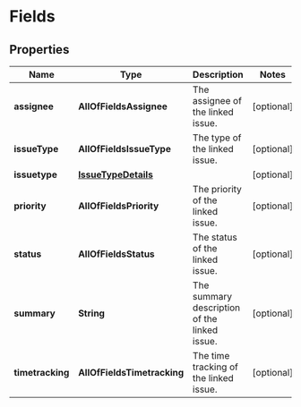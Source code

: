 # Fields

## Properties
Name | Type | Description | Notes
------------ | ------------- | ------------- | -------------
**assignee** | **AllOfFieldsAssignee** | The assignee of the linked issue. |  [optional]
**issueType** | **AllOfFieldsIssueType** | The type of the linked issue. |  [optional]
**issuetype** | [**IssueTypeDetails**](IssueTypeDetails.md) |  |  [optional]
**priority** | **AllOfFieldsPriority** | The priority of the linked issue. |  [optional]
**status** | **AllOfFieldsStatus** | The status of the linked issue. |  [optional]
**summary** | **String** | The summary description of the linked issue. |  [optional]
**timetracking** | **AllOfFieldsTimetracking** | The time tracking of the linked issue. |  [optional]
